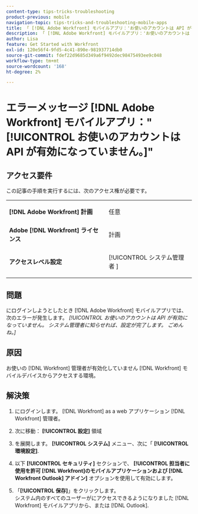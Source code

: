 ```yaml
---
content-type: tips-tricks-troubleshooting
product-previous: mobile
navigation-topic: tips-tricks-and-troubleshooting-mobile-apps
title: 「 [!DNL Adobe Workfront] モバイルアプリ：'お使いのアカウントは API が有効になっていません。''
description: 「 [!DNL Adobe Workfront] モバイルアプリ：'お使いのアカウントは API が有効になっていません。''
author: Lisa
feature: Get Started with Workfront
exl-id: 120e56f4-9fd5-4c41-890e-981937714db0
source-git-commit: fdef22d9685d349a6f9492dec98475493ee9c048
workflow-type: tm+mt
source-wordcount: '168'
ht-degree: 2%

---
```


# エラーメッセージ [!DNL Adobe Workfront] モバイルアプリ：&quot;[!UICONTROL お使いのアカウントは API が有効になっていません。]&quot;

## アクセス要件

この記事の手順を実行するには、次のアクセス権が必要です。

<table style="table-layout:auto"> 
 <col> 
 <col> 
 <tbody> 
  <tr> 
   <td role="rowheader"><strong>[!DNL Adobe Workfront] 計画</strong></td> 
   <td> <p> 任意</p> </td> 
  </tr> 
  <tr> 
   <td role="rowheader"><strong>Adobe [!DNL Workfront] ライセンス</strong></td> 
   <td> <p>計画</p> </td> 
  </tr> 
  <tr> 
   <td role="rowheader"><strong>アクセスレベル設定</strong></td> 
   <td> <p>[!UICONTROL システム管理者 ] </p> </td> 
  </tr> 
 </tbody> 
</table>

## 問題

にログインしようとしたとき [!DNL Adobe Workfront] モバイルアプリでは、次のエラーが発生します。 *[!UICONTROL お使いのアカウントは API が有効になっていません。 システム管理者に知らせれば、設定が完了します。 ごめんね。]*

## 原因

お使いの [!DNL Workfront] 管理者が有効化していません [!DNL Workfront] モバイルデバイスからアクセスする環境。

## 解決策

1. にログインします。 [!DNL Workfront] as a web アプリケーション [!DNL Workfront] 管理者。
1. 次に移動： **[!UICONTROL 設定]** 領域
1. を展開します。 **[!UICONTROL システム]** メニュー、次に「 **[!UICONTROL 環境設定]**.

1. 以下 **[!UICONTROL セキュリティ]** セクションで、 **[!UICONTROL 担当者に使用を許可 [!DNL Workfront]のモバイルアプリケーションおよび [!DNL Workfront Outlook] アドイン]** オプションを使用して有効にします。

1. 「**[!UICONTROL 保存]**」をクリックします。\
   システム内のすべてのユーザーがにアクセスできるようになりました [!DNL Workfront] モバイルアプリから、または [!DNL Outlook].
